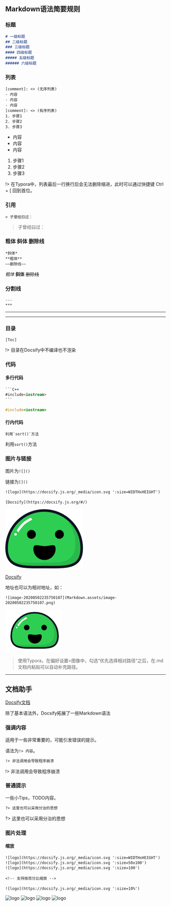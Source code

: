 ## Markdown语法简要规则

### 标题

```markdown
# 一级标题
## 二级标题
### 三级标题
#### 四级标题
##### 五级标题
###### 六级标题
```

### 列表

```
[comment]: <> (无序列表)
- 内容
- 内容
- 内容
[comment]: <> (有序列表)
1. 步骤1
2. 步骤2
3. 步骤3
```

[comment]: <> "无序列表"

- 内容
- 内容
- 内容

[comment]: <> "有序列表"

1. 步骤1
2. 步骤2
3. 步骤3

!> 在Typora中，列表最后一行换行后会无法删除缩进，此时可以通过快捷键 <kbr>Ctrl</kbr> + <kbr>[</kbr> 回到首位。

### 引用

```
> 子曾经曰过：
```

>  子曾经曰过：

### 粗体 斜体 删除线

```
*斜体*
**粗体**
~~删除线~~
```

*粗体*
**斜体**
~~删除线~~

### 分割线

```
---
***
```

---
***

### 目录

```
[Toc]
```

!> 目录在Docsify中不编译也不渲染

### 代码

#### 多行代码

```markdown
​```C++
#include<iostream>
​```
```

```C++
#include<iostream>
```

#### 行内代码

```
利用`sort()`方法
```

利用`sort()`方法

### 图片与链接

图片为`![]()`

链接为`[]()`

```
![logo](https://docsify.js.org/_media/icon.svg ':size=WIDTHxHEIGHT')

[Docsify](https://docsify.js.org/#/)
```

![logo](Markdown.assets/icon-1588434876054.svg ':size=WIDTHxHEIGHT')

[Docsify](https://docsify.js.org/#/)

地址也可以为相对地址，如：

```
![image-20200502235750107](Markdown.assets/image-20200502235750107.png)
```



![image-20200502235750107](Markdown.assets/image-20200502235750107.png)

> 使用Typora，在偏好设置>图像中，勾选”优先选择相对路径“之后，在.md文档内粘贴可以自动补充路径。

---



## 文档助手

[Docsify文档](/https://docsify.js.org/#/zh-cn/helpers)

除了基本语法外，Docsify拓展了一些Markdown语法

### 强调内容

适用于一些非常重要的，可能引发错误的提示。

语法为`!> 内容`。

```Markdown
!> 非法调用会导致程序崩溃
```



!> 非法调用会导致程序崩溃

### 普通提示

一些小Tips，TODO内容。

```markdown
?> 这里也可以采用分治的思想
```

?> 这里也可以采用分治的思想

### 图片处理

#### 缩放

```
![logo](https://docsify.js.org/_media/icon.svg ':size=WIDTHxHEIGHT')
![logo](https://docsify.js.org/_media/icon.svg ':size=50x100')
![logo](https://docsify.js.org/_media/icon.svg ':size=100')

<!-- 支持按百分比缩放 -->

![logo](https://docsify.js.org/_media/icon.svg ':size=10%')
```
![logo](https://docsify.js.org/_media/icon.svg ':size=WIDTHxHEIGHT')
![logo](https://docsify.js.org/_media/icon.svg ':size=50x100') 
![logo](https://docsify.js.org/_media/icon.svg ':size=100')
![logo](https://docsify.js.org/_media/icon.svg ':size=10%')